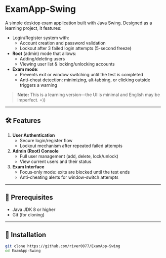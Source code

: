 # ExamApp‑Swing

A simple desktop exam application built with Java Swing. Designed as a learning project, it features:

- Login/Register system with:
  - Account creation and password validation
  - Lockout after 3 failed login attempts (5-second freeze)
- **Root** (admin) mode that allows:
  - Adding/deleting users
  - Viewing user list & locking/unlocking accounts
- **Exam mode**:
  - Prevents exit or window switching until the test is completed
  - Anti-cheat detection: minimizing, alt‑tabbing, or clicking outside triggers a warning

> **Note:** This is a learning version—the UI is minimal and English may be imperfect. =))

---

## 🛠️ Features

1. **User Authentication**
   - Secure login/register flow
   - Lockout mechanism after repeated failed attempts
2. **Admin (Root) Console**
   - Full user management (add, delete, lock/unlock)
   - View current users and their status
3. **Exam Interface**
   - Focus‑only mode: exits are blocked until the test ends
   - Anti-cheating alerts for window-switch attempts

---

## 🧩 Prerequisites

- Java JDK 8 or higher
- Git (for cloning)

---

## 🚀 Installation

```bash
git clone https://github.com/river0077/ExamApp-Swing
cd ExamApp-Swing
